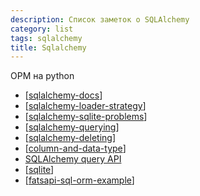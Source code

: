 ```yaml
---
description: Список заметок о SQLAlchemy
category: list
tags: sqlalchemy
title: Sqlalchemy
---
```

ОРМ на python

- [[sqlalchemy-docs]]
- [[sqlalchemy-loader-strategy]]
- [[sqlalchemy-sqlite-problems]]
- [[sqlalchemy-querying]]
- [[sqlalchemy-deleting]]
- [[column-and-data-type]]
- [SQLAlchemy query API](https://docs.sqlalchemy.org/en/14/orm/query.html)
- [[sqlite]]
- [[fatsapi-sql-orm-example]]

[//begin]: # "Autogenerated link references for markdown compatibility"
[sqlalchemy-docs]: ../notes/sqlalchemy-docs "Sqlalchemy документация bd"
[sqlalchemy-loader-strategy]: ../notes/sqlalchemy-loader-strategy "Sqlalchemy loader strategy bd"
[sqlalchemy-sqlite-problems]: ../notes/sqlalchemy-sqlite-problems "Sqlalchemy sqlite problems bd"
[sqlalchemy-querying]: ../notes/sqlalchemy-querying "Sqlalchgemy querying bd"
[sqlalchemy-deleting]: ../notes/sqlalchemy-deleting "Sqlalchemy deleting bd"
[column-and-data-type]: ../notes/column-and-data-type "Column and data type"
[sqlite]: ../notes/sqlite "Sqlite bd"
[fatsapi-sql-orm-example]: ../notes/fatsapi-sql-orm-example "Fatsapi sql orm example"
[//end]: # "Autogenerated link references"
